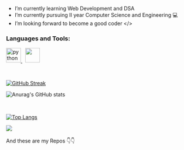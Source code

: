 <link rel="stylesheet" href="https://cdn.jsdelivr.net/gh/devicons/devicon@v2.15.1/devicon.min.css">

- I’m currently learning Web Development and DSA 
- I’m currently pursuing II year Computer Science and Engineering :computer:
- I’m looking forward to become a good coder </>

<h3 align="left">Languages and Tools:</h3>
<p align="left"> 

<a href="https://www.photoshop.com/en" target="_blank">
   <img src="https://cdn.jsdelivr.net/gh/devicons/devicon/icons/html5/html5-plain.svg" alt="python" width="40" height="40"/>
</a> &nbsp; 

<a href="https://www.python.org" target="_blank"> 
    <img src="https://cdn.jsdelivr.net/gh/devicons/devicon/icons/css3/css3-original.svg" width="40" height="40"/>
</a> 
</p>

<br clear="right"/>

[![GitHub Streak](http://github-readme-streak-stats.herokuapp.com?user=subhasree2&theme=github-dark&hide_border=true&date_format=j%20M%5B%20Y%5D&border=FFFFFF)](https://git.io/streak-stats)

![Anurag's GitHub stats](https://github-readme-stats.vercel.app/api?username=subhasree2&show_icons=true&theme=dark)

<br>

<p align="center">

[![Top Langs](https://github-readme-stats.vercel.app/api/top-langs/?username=subhasree2&layout=compact&theme=dark)](https://github.com/anuraghazra/github-readme-stats)

</p>

![](https://komarev.com/ghpvc/?username=subhasree2&style=for-the-badge)
<br>
<br>
And these are my Repos :point_down::point_down:
